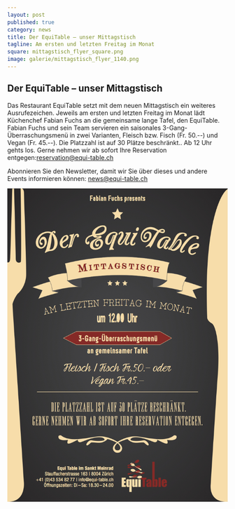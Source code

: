 ```yaml
---
layout: post
published: true
category: news
title: Der EquiTable – unser Mittagstisch
tagline: Am ersten und letzten Freitag im Monat
square: mittagstisch_flyer_square.png
image: galerie/mittagstisch_flyer_1140.png
---
```


## Der EquiTable – unser Mittagstisch

Das Restaurant EquiTable setzt mit dem neuen Mittagstisch ein weiteres Ausrufezeichen. Jeweils am ersten und letzten Freitag im Monat lädt Küchenchef Fabian Fuchs an die gemeinsame lange Tafel, den EquiTable. Fabian Fuchs und sein Team servieren ein saisonales 3-Gang-Überraschungsmenü in zwei Varianten, Fleisch bzw. Fisch (Fr. 50.--) und Vegan (Fr. 45.--). Die Platzzahl ist auf 30 Plätze beschränkt.. Ab 12 Uhr gehts los. Gerne nehmen wir ab sofort Ihre Reservation entgegen:<a href="mailto:reservation@equi-table.ch">reservation@equi-table.ch</a>

Abonnieren Sie den Newsletter, damit wir Sie über dieses und andere Events informieren können: <a href="mailto:news@equi-table.ch">news@equi-table.ch </a>



![Equitable Flyer Web 1](../../assets/images/galerie/equitable_Flyer_web_1.jpg)